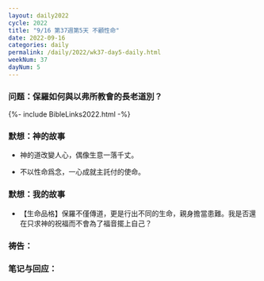 ```yaml
---
layout: daily2022
cycle: 2022
title: "9/16 第37週第5天 不顧性命"
date: 2022-09-16
categories: daily
permalink: /daily/2022/wk37-day5-daily.html
weekNum: 37
dayNum: 5
---
```


### 问题：保羅如何與以弗所教會的長老道別？

{%- include BibleLinks2022.html -%}

### 默想：神的故事 
+ 神的道改變人心，偶像生意一落千丈。

+ 不以性命爲念，一心成就主託付的使命。

### 默想：我的故事
+ 【生命品格】保羅不僅傳道，更是行出不同的生命，親身擔當患難。我是否還在只求神的祝福而不會為了福音擺上自己？

### 祷告：

### 笔记与回应：
